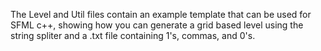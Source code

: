 The Level and Util files contain an example template that can be used for SFML c++, showing how you can generate a grid based level using the string spliter and a .txt file containing 1's, commas, and 0's.
